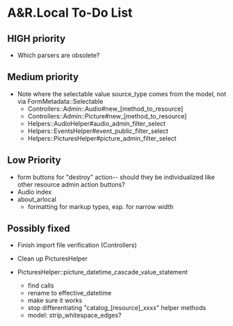 # A&R.Local To-Do List


## HIGH priority

- Which parsers are obsolete?


## Medium priority

+ Note where the selectable value source_type comes from the model, not via FormMetadata::Selectable
  - Controllers::Admin::Audio#new_[method_to_resource]
  - Controllers::Admin::Picture#new_[method_to_resource]
  - Helpers::AudioHelper#audio_admin_filter_select
  - Helpers::EventsHelper#event_public_filter_select
  - Helpers::PicturesHelper#picture_admin_filter_select


## Low Priority

  - form buttons for "destroy" action-- should they be individualized like other resource admin action buttons?
  - Audio index
  - about_arlocal
    - formatting for markup types, esp. for narrow width


## Possibly fixed

- Finish import file verification (Controllers)

- Clean up PicturesHelper

- PicturesHelper::picture_datetime_cascade_value_statement
  - find calls
  - rename to effective_datetime
  - make sure it works

  + stop differentiating "catalog_[resource]_xxxx" helper methods
  + model: strip_whitespace_edges?
